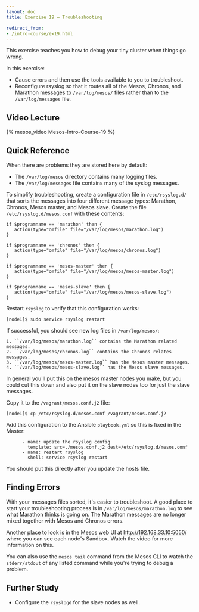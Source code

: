 ```yaml
---
layout: doc
title: Exercise 19 – Troubleshooting

redirect_from:
- /intro-course/ex19.html
---
```


This exercise teaches you how to debug your tiny cluster when things go
wrong.

In this exercise:
* Cause errors and then use the tools available to you to troubleshoot.
* Reconfigure rsyslog so that it routes all of the Mesos, Chronos, and Marathon messages to ``/var/log/mesos/`` files
rather than to the ``/var/log/messages`` file.


Video Lecture
-------------

{% mesos_video Mesos-Intro-Course-19 %}


Quick Reference
---------------

When there are problems they are stored here by default:

* The ``/var/log/mesos`` directory contains many logging files.
* The ``/var/log/messages`` file contains many of the syslog messages.

To simplify troubleshooting, create a configuration file in ``/etc/rsyslog.d/`` that sorts the messages into four different message types: Marathon, Chronos, Mesos master, and Mesos slave.  Create the file ``/etc/rsyslog.d/mesos.conf`` with these contents:


```
if $programname == 'marathon' then {
   action(type="omfile" file="/var/log/mesos/marathon.log")
}

if $programname == 'chronos' then {
   action(type="omfile" file="/var/log/mesos/chronos.log")
}

if $programname == 'mesos-master' then {
   action(type="omfile" file="/var/log/mesos/mesos-master.log")
}

if $programname == 'mesos-slave' then {
   action(type="omfile" file="/var/log/mesos/mesos-slave.log")
}
```

Restart ``rsyslog`` to verify that this configuration works:

```
[node1]$ sudo service rsyslog restart
```

If successful, you should see new log files in ``/var/log/mesos/``:

    1. ``/var/log/mesos/marathon.log`` contains the Marathon related messages.
    2. ``/var/log/mesos/chronos.log`` contains the Chronos relates messages.
    3. ``/var/log/mesos/mesos-master.log`` has the Mesos master messages.
    4. ``/var/log/mesos/mesos-slave.log`` has the Mesos slave messages.

In general you'll put this on the mesos master nodes you make, but you could cut this down and also put it on the slave nodes too for just the slave messages.

Copy it to the ``/vagrant/mesos.conf.j2`` file:

```
[node1]$ cp /etc/rsyslog.d/mesos.conf /vagrant/mesos.conf.j2
```

Add this configuration to the Ansible ``playbook.yml`` so this is fixed in the Master:

```
      - name: update the rsyslog config
        template: src=./mesos.conf.j2 dest=/etc/rsyslog.d/mesos.conf
      - name: restart rsyslog
        shell: service rsyslog restart
```

You should put this directly after you update the hosts file.

Finding Errors
--------------

With your messages files sorted, it's easier to troubleshoot.  A good place to start your troubleshooting process is in ``/var/log/mesos/marathon.log`` to see what Marathon thinks is going
on.  The Marathon messages are no longer mixed together with Mesos and Chronos errors.

Another place to look is in the Mesos web UI at http://192.168.33.10:5050/ where you can see each node's Sandbox.  Watch the video for more information on this.

You can also use the ``mesos tail`` command from the Mesos CLI to watch the ``stderr/stdout`` of any listed command while you're trying to debug a problem.


Further Study
-------------

* Configure the ``rsyslogd`` for the slave nodes as well.

